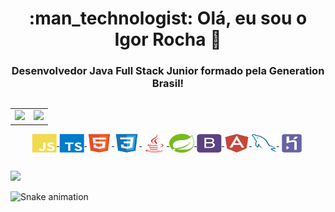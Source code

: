 <div align="center">
 <h1> :man_technologist: Olá, eu sou o Igor Rocha 👋 
 </h1>
<h3>
Desenvolvedor Java Full Stack Junior formado pela Generation Brasil!
</h3>
</div>
 
 <table align="left">
 <a href="https://github.com/Igorrocha1">
  <row>
    <td>
     <!-- Card -->
      <img height="172em" src="https://github-readme-stats.vercel.app/api?username=Igorrocha1&show_icons=true&theme=dracula&include_all_commits=true&count_private=true"/>
    </td>
    <td>
      <img height="180em" src="https://github-readme-stats.vercel.app/api/top-langs/?username=Igorrocha1&layout=compact&langs_count=16&theme=dracula"/>
    </td>
  </row>
</table> 
 <div>
  
  
  <br>
  
<p align="center">
  <img align="center" alt="Rafa-Js" height="30" width="40" src="https://raw.githubusercontent.com/devicons/devicon/master/icons/javascript/javascript-plain.svg">
  <img align="center" alt="Rafa-Ts" height="30" width="40" src="https://raw.githubusercontent.com/devicons/devicon/master/icons/typescript/typescript-plain.svg">
  <img align="center" alt="Rafa-HTML" height="30" width="40" src="https://raw.githubusercontent.com/devicons/devicon/master/icons/html5/html5-original.svg">
  <img align="center" alt="Rafa-CSS" height="30" width="40" src="https://raw.githubusercontent.com/devicons/devicon/master/icons/css3/css3-original.svg">
  <img align="center" alt="Rafa-CSS" height="30" width="40" src="https://raw.githubusercontent.com/devicons/devicon/master/icons/java/java-plain.svg">
  <img align="center" alt="Rafa-CSS" height="30" width="40" src="https://raw.githubusercontent.com/devicons/devicon/master/icons/spring/spring-original.svg">
  <img align="center" alt="Rafa-CSS" height="30" width="40" src="https://raw.githubusercontent.com/devicons/devicon/master/icons/bootstrap/bootstrap-plain.svg">
  <img align="center" alt="Rafa-CSS" height="30" width="40" src="https://raw.githubusercontent.com/devicons/devicon/master/icons/angularjs/angularjs-plain.svg">
  <img align="center" alt="Rafa-CSS" height="30" width="40" src="https://raw.githubusercontent.com/devicons/devicon/master/icons/mysql/mysql-plain.svg">
  <img align="center" alt="Rafa-CSS" height="30" width="40" src="https://github.com/devicons/devicon/blob/master/icons/heroku/heroku-plain.svg">
</p>
 
 
##


 
<div>
<a href="https://www.linkedin.com/in/igorrocha1/" target="_blank"><img src="https://img.shields.io/badge/-LinkedIn-%230077B5?style=for-the-badge&logo=linkedin&logoColor=white" target="_blank"></a>
  
<div> 
 
  ![Snake animation](https://github.com/Igorrocha1/Igorrocha1/blob/output/github-contribution-grid-snake.svg)
 
</div>
